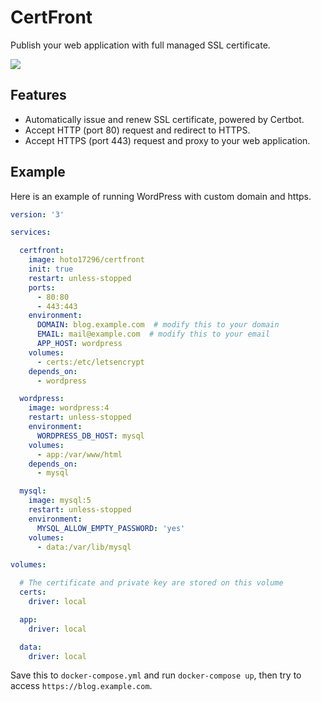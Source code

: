 # CertFront
Publish your web application with full managed SSL certificate.

![](image.png)

## Features
- Automatically issue and renew SSL certificate, powered by Certbot.
- Accept HTTP (port 80) request and redirect to HTTPS.
- Accept HTTPS (port 443) request and proxy to your web application.

## Example
Here is an example of running WordPress with custom domain and https.

``` yaml:docker-compose.yml
version: '3'

services:

  certfront:
    image: hoto17296/certfront
    init: true
    restart: unless-stopped
    ports:
      - 80:80
      - 443:443
    environment:
      DOMAIN: blog.example.com  # modify this to your domain
      EMAIL: mail@example.com  # modify this to your email
      APP_HOST: wordpress
    volumes:
      - certs:/etc/letsencrypt
    depends_on:
      - wordpress

  wordpress:
    image: wordpress:4
    restart: unless-stopped
    environment:
      WORDPRESS_DB_HOST: mysql
    volumes:
      - app:/var/www/html
    depends_on:
      - mysql

  mysql:
    image: mysql:5
    restart: unless-stopped
    environment:
      MYSQL_ALLOW_EMPTY_PASSWORD: 'yes'
    volumes:
      - data:/var/lib/mysql

volumes:

  # The certificate and private key are stored on this volume
  certs:
    driver: local

  app:
    driver: local

  data:
    driver: local
```

Save this to `docker-compose.yml` and run `docker-compose up`, then try to access `https://blog.example.com`.
